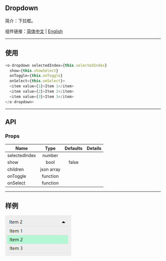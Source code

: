 ## Dropdown  

简介：下拉框。

组件链接：[简体中文](https://tencent.github.io/omi/packages/omiu/examples/build/zh-cn.html#/dropdown?index=5&subIndex=4 "官网链接") | [English](https://tencent.github.io/omi/packages/omiu/examples/build/index.html#/dropdown?index=5&subIndex=4 "官网链接")

---

## 使用

```js
<o-dropdown selectedIndex={this.selectedIndex}
  show={this.showSelect}
  onToggle={this.onToggle}
  onSelect={this.onSelect}>
  <item value={1}>Item 1</item>
  <item value={2}>Item 2</item>
  <item value={3}>Item 3</item>
</o-dropdown>
```

---

## API

### Props

|  **Name**  | **Type**        | **Defaults**  | **Details**  |
| ------------- |:-------------:|:-----:|:-------------:|
| selectedIndex  | number|       |           |
| show  | bool|   false    |           |
| children  | json array|       |           |
| onToggle  | function|       |           |
| onSelect  | function|       |           |

---

## 样例

![dropdown](https://raw.githubusercontent.com/ZainChen/omi-vscode/master/assets/omiu/dropdown.png "dropdown")


